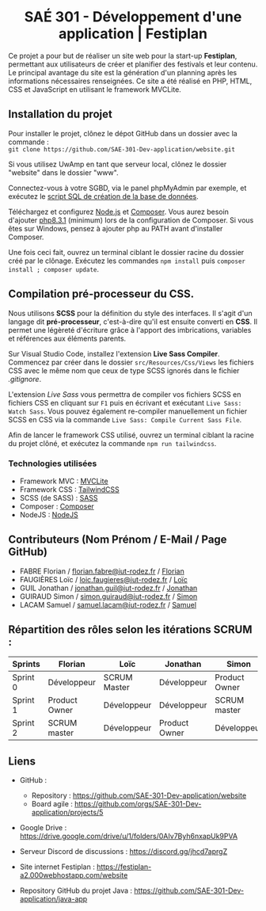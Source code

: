 <div align="center">

# SAÉ 301 - Développement d'une application | Festiplan

</div>

Ce projet a pour but de réaliser un site web pour la start-up **Festiplan**, permettant aux utilisateurs de créer et planifier des festivals et leur contenu.
Le principal avantage du site est la génération d'un planning après les informations nécessaires renseignées.
Ce site a été réalisé en PHP, HTML, CSS et JavaScript en utilisant le framework MVCLite.

## Installation du projet
Pour installer le projet, clônez le dépot GitHub dans un dossier avec la commande :\
`git clone https://github.com/SAE-301-Dev-application/website.git`

Si vous utilisez UwAmp en tant que serveur local, clônez le dossier "website" dans le dossier "www".

Connectez-vous à votre SGBD, via le panel phpMyAdmin par exemple, et exécutez le [script SQL de création de la base de données](https://drive.google.com/file/d/1fTX8Qq5t0OjFGtOYTDCt6fh9DNuaD3RE/view?usp=sharing).

Téléchargez et configurez [Node.js](https://nodejs.org/en/download) et [Composer](https://getcomposer.org/download/).
Vous aurez besoin d'ajouter [php8.3.1](https://www.php.net/downloads.php) (minimum) lors de la configuration de Composer.
Si vous êtes sur Windows, pensez à ajouter php au PATH avant d'installer Composer.

Une fois ceci fait, ouvrez un terminal ciblant le dossier racine du dossier créé par le clônage.
Exécutez les commandes `npm install` puis `composer install ; composer update`.

## Compilation pré-processeur du CSS.
Nous utilisons **SCSS** pour la définition du style des interfaces.
Il s'agit d'un langage dit **pré-processeur**, c'est-à-dire qu'il est ensuite converti en **CSS**.
Il permet une légèreté d'écriture grâce à l'apport des imbrications, variables et références aux éléments parents.

Sur Visual Studio Code, installez l'extension **Live Sass Compiler**.
Commencez par créer dans le dossier `src/Resources/Css/Views` les fichiers CSS avec le même nom que ceux de type SCSS ignorés dans le fichier *.gitignore*.

L'extension *Live Sass* vous permettra de compiler vos fichiers SCSS en fichiers CSS en cliquant sur `F1` puis en écrivant et exécutant `Live Sass: Watch Sass`.
Vous pouvez également re-compiler manuellement un fichier SCSS en CSS via la commande `Live Sass: Compile Current Sass File`.

Afin de lancer le framework CSS utilisé, ouvrez un terminal ciblant la racine du projet clôné, et exécutez la commande `npm run tailwindcss`.

### Technologies utilisées
- Framework MVC : [MVCLite](https://github.com/belicfr/MVCLite)
- Framework CSS : [TailwindCSS](https://tailwindcss.com/)
- SCSS (de SASS) : [SASS](https://sass-lang.com/)
- Composer : [Composer](https://getcomposer.org/)
- NodeJS : [NodeJS](https://nodejs.org/en)

## Contributeurs (Nom Prénom / E-Mail / Page GitHub)
- FABRE Florian / florian.fabre@iut-rodez.fr / [Florian](https://github.com/Odonata971)
- FAUGIÈRES Loïc / loic.faugieres@iut-rodez.fr / [Loïc](https://github.com/xGk93)
- GUIL Jonathan / jonathan.guil@iut-rodez.fr / [Jonathan](https://github.com/belicfr)
- GUIRAUD Simon / simon.guiraud@iut-rodez.fr / [Simon](https://github.com/SyberSim)
- LACAM Samuel / samuel.lacam@iut-rodez.fr / [Samuel](https://github.com/SamuelLacam)

## Répartition des rôles selon les itérations SCRUM : 

| Sprints   | Florian       | Loïc          | Jonathan      | Simon         | Samuel         |
|-----------|---------------|---------------|---------------|---------------|----------------|
| Sprint 0  | Développeur   | SCRUM Master  | Développeur   | Product Owner |  Développeur   |
| Sprint 1  | Product Owner |  Développeur  | Développeur   | SCRUM master  |  Développeur   |
| Sprint 2  | SCRUM master  | Développeur   | Product Owner | Développeur   |  Développeur   |


## Liens

- GitHub :
  - Repository : https://github.com/SAE-301-Dev-application/website
  - Board agile : https://github.com/orgs/SAE-301-Dev-application/projects/5
- Google Drive : https://drive.google.com/drive/u/1/folders/0AIv7Byh6nxapUk9PVA
- Serveur Discord de discussions : https://discord.gg/jhcd7aprgZ
- Site internet Festiplan : https://festiplan-a2.000webhostapp.com/website

- Repository GitHub du projet Java : https://github.com/SAE-301-Dev-application/java-app






